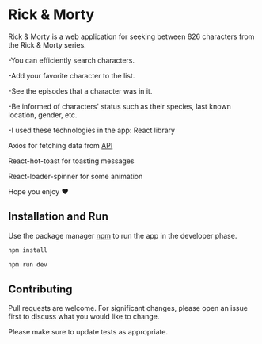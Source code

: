 # Rick & Morty

Rick & Morty is a web application for seeking between 826 characters from the Rick & Morty series.

-You can efficiently search characters.

-Add your favorite character to the list.

-See the episodes that a character was in it.

-Be informed of characters' status such as their species, last known location, gender, etc.

-I used these technologies in the app:
React library

Axios for fetching data from [API](https://rickandmortyapi.com/)

React-hot-toast for toasting messages

React-loader-spinner for some animation

Hope you enjoy ❤️

## Installation and Run

Use the package manager [npm](https://www.npmjs.com/) to run the app in the developer phase.

```bash
npm install

npm run dev
```

## Contributing

Pull requests are welcome. For significant changes, please open an issue first
to discuss what you would like to change.

Please make sure to update tests as appropriate.
